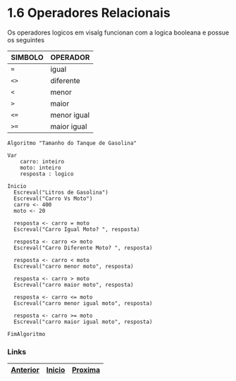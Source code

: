 # 1.6 Operadores Relacionais

Os operadores logicos em visalg funcionan com a logica booleana e possue os seguintes

|**SIMBOLO**  |**OPERADOR**|
| :---        | :---       |
|`=`| igual     | 
|`<>`| diferente  | 
|`<` | menor      | 
|`>` | maior      | 
|`<=`| menor igual| 
|`>=`| maior igual| 

~~~ alg
Algoritmo "Tamanho do Tanque de Gasolina"

Var
    carro: inteiro
    moto: inteiro
    resposta : logico

Inicio
  Escreval("Litros de Gasolina")
  Escreval("Carro Vs Moto")
  carro <- 400
  moto <- 20
  
  resposta <- carro = moto
  Escreval("Carro Igual Moto? ", resposta)

  resposta <- carro <> moto
  Escreval("Carro Diferente Moto? ", resposta)
  
  resposta <- carro < moto
  Escreval("carro menor moto", resposta)

  resposta <- carro > moto
  Escreval("carro maior moto", resposta)

  resposta <- carro <= moto
  Escreval("carro menor igual moto", resposta)

  resposta <- carro >= moto
  Escreval("carro maior igual moto", resposta)

FimAlgoritmo
~~~

### Links 
|[Anterior](1.5.md) | [Inicio](README.md) | [Proxima](README.md)|
|:---|:---|:---|
